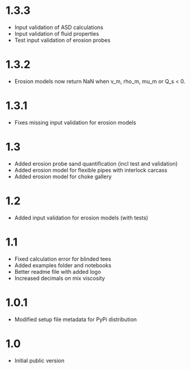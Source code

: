 # 1.3.3
* Input validation of ASD calculations
* Input validation of fluid properties
* Test input validation of erosion probes

# 1.3.2
* Erosion models now return NaN when v_m, rho_m, mu_m or Q_s < 0.

# 1.3.1
* Fixes missing input validation for erosion models 

# 1.3
* Added erosion probe sand quantification (incl test and validation)
* Added erosion model for flexible pipes with interlock carcass
* Added erosion model for choke gallery

# 1.2
* Added input validation for erosion models (with tests)

# 1.1
* Fixed calculation error for blinded tees
* Added examples folder and notebooks
* Better readme file with added logo
* Increased decimals on mix viscosity

# 1.0.1
* Modified setup file metadata for PyPi distribution

# 1.0
* Initial public version
